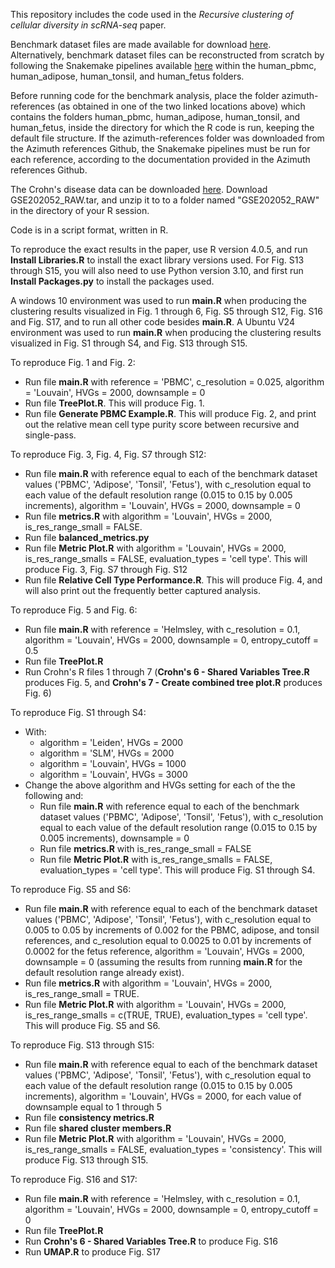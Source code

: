 This repository includes the code used in the *Recursive clustering of cellular diversity in scRNA-seq* paper.

Benchmark dataset files are made available for download [here](https://drive.google.com/file/d/1Gbm7U6pvKWmEv3ZotuJRxA4oj4tIWSVS/view?usp=sharing).
Alternatively, benchmark dataset files can be reconstructed from scratch by following the Snakemake pipelines available [here](https://github.com/satijalab/azimuth-references) within the human_pbmc, human_adipose, human_tonsil, and human_fetus folders.  

Before running code for the benchmark analysis, place the folder azimuth-references (as obtained in one of the two linked locations above) which contains the folders human_pbmc, human_adipose, human_tonsil, and human_fetus, inside the directory for which the R code is run, keeping the default file structure.  If the azimuth-references folder was downloaded from the Azimuth references Github, the Snakemake pipelines must be run for each reference, according to the documentation provided in the Azimuth references Github.

The Crohn's disease data can be downloaded [here](https://www.ncbi.nlm.nih.gov/geo/query/acc.cgi?acc=GSE202052).  Download GSE202052_RAW.tar, and unzip it to to a folder named "GSE202052_RAW" in the directory of your R session.

Code is in a script format, written in R.

To reproduce the exact results in the paper, use R version 4.0.5, and run **Install Libraries.R** to install the exact library versions used.
For Fig. S13 through S15, you will also need to use Python version 3.10, and first run **Install Packages.py** to install the packages used.

A windows 10 environment was used to run **main.R** when producing the clustering results visualized in Fig. 1 through 6, Fig. S5 through S12, Fig. S16 and Fig. S17, and to run all other code besides **main.R**.
A Ubuntu V24 environment was used to run **main.R** when producing the clustering results visualized in Fig. S1 through S4, and Fig. S13 through S15.

To reproduce Fig. 1 and Fig. 2:
  - Run file **main.R** with reference = 'PBMC', c_resolution = 0.025, algorithm = 'Louvain', HVGs = 2000, downsample = 0
  - Run file **TreePlot.R**.  This will produce Fig. 1.
  - Run file **Generate PBMC Example.R**.  This will produce Fig. 2, and print out the relative mean cell type purity score between recursive and single-pass.

To reproduce Fig. 3, Fig. 4, Fig. S7 through S12:
  - Run file **main.R** with reference equal to each of the benchmark dataset values ('PBMC', 'Adipose', 'Tonsil', 'Fetus'), with c_resolution equal to each value of the default resolution range (0.015 to 0.15 by 0.005 increments), algorithm = 'Louvain', HVGs = 2000, downsample = 0
  - Run file **metrics.R** with algorithm = 'Louvain', HVGs = 2000, is_res_range_small = FALSE.
  - Run file **balanced_metrics.py**
  - Run file **Metric Plot.R** with algorithm = 'Louvain', HVGs = 2000, is_res_range_smalls = FALSE, evaluation_types = 'cell type'.  This will produce Fig. 3, Fig. S7 through Fig. S12
  - Run file **Relative Cell Type Performance.R**.  This will produce Fig. 4, and will also print out the frequently better captured analysis.

To reproduce Fig. 5 and Fig. 6:
  - Run file **main.R** with reference = 'Helmsley, with c_resolution = 0.1, algorithm = 'Louvain', HVGs = 2000, downsample = 0, entropy_cutoff = 0.5
  - Run file **TreePlot.R**
  - Run Crohn's R files 1 through 7 (**Crohn's 6 - Shared Variables Tree.R** produces Fig. 5, and **Crohn's 7 - Create combined tree plot.R** produces Fig. 6)

To reproduce Fig. S1 through S4:
  - With:
      - algorithm = 'Leiden', HVGs = 2000
      - algorithm = 'SLM', HVGs = 2000
      - algorithm = 'Louvain', HVGs = 1000
      - algorithm = 'Louvain', HVGs = 3000
  - Change the above algorithm and HVGs setting for each of the the following and:
      - Run file **main.R** with reference equal to each of the benchmark dataset values ('PBMC', 'Adipose', 'Tonsil', 'Fetus'), with c_resolution equal to each value of the default resolution range (0.015 to 0.15 by 0.005 increments), downsample = 0
      - Run file **metrics.R** with is_res_range_small = FALSE
      - Run file **Metric Plot.R** with is_res_range_smalls = FALSE, evaluation_types = 'cell type'.  This will produce Fig. S1 through S4.
   
  To reproduce Fig. S5 and S6:
  - Run file **main.R** with reference equal to each of the benchmark dataset values ('PBMC', 'Adipose', 'Tonsil', 'Fetus'), with c_resolution equal to 0.005 to 0.05 by increments of 0.002 for the PBMC, adipose, and tonsil references, and c_resolution equal to 0.0025 to 0.01 by increments of 0.0002 for the fetus reference, algorithm = 'Louvain', HVGs = 2000, downsample = 0 (assuming the results from running **main.R** for the default resolution range already exist).
  - Run file **metrics.R** with algorithm = 'Louvain', HVGs = 2000, is_res_range_small = TRUE.
  - Run file **Metric Plot.R** with algorithm = 'Louvain', HVGs = 2000, is_res_range_smalls = c(TRUE, TRUE), evaluation_types = 'cell type'.  This will produce Fig. S5 and S6.

  To reproduce Fig. S13 through S15:
  - Run file **main.R** with reference equal to each of the benchmark dataset values ('PBMC', 'Adipose', 'Tonsil', 'Fetus'), with c_resolution equal to each value of the default resolution range (0.015 to 0.15 by 0.005 increments), algorithm = 'Louvain', HVGs = 2000, for each value of downsample equal to 1 through 5
  - Run file **consistency metrics.R**
  - Run file **shared cluster members.R**
  - Run file **Metric Plot.R** with algorithm = 'Louvain', HVGs = 2000, is_res_range_smalls = FALSE, evaluation_types = 'consistency'.  This will produce Fig. S13 through S15.

To reproduce Fig. S16 and S17:
  - Run file **main.R** with reference = 'Helmsley, with c_resolution = 0.1, algorithm = 'Louvain', HVGs = 2000, downsample = 0, entropy_cutoff = 0
  - Run file **TreePlot.R**
  - Run **Crohn's 6 - Shared Variables Tree.R** to produce Fig. S16
  - Run **UMAP.R** to produce Fig. S17


